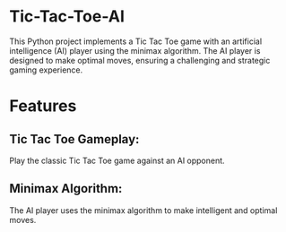 # Tic-Tac-Toe-AI
This Python project implements a Tic Tac Toe game with an artificial intelligence (AI) player using the minimax algorithm. The AI player is designed to make optimal moves, ensuring a challenging and strategic gaming experience.

# Features
## Tic Tac Toe Gameplay: 
Play the classic Tic Tac Toe game against an AI opponent.
## Minimax Algorithm: 
The AI player uses the minimax algorithm to make intelligent and optimal moves.


